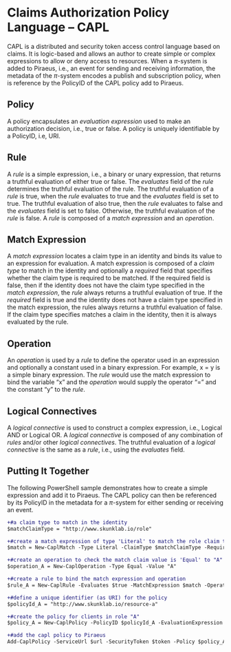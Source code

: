 ﻿Claims Authorization Policy Language – CAPL
===========================================

CAPL is a distributed and security token access control language based on
claims. It is logic-based and allows an author to create simple or complex
expressions to allow or deny access to resources.  When a $\pi$-system is added to Piraeus, i.e., an event for sending and receiving information, the metadata of the $\pi$-system encodes a publish and subscription policy, when is reference by the PolicyID of the CAPL policy add to Piraeus.  

Policy 
-------

A policy encapsulates an *evaluation expression* used to make an authorization
decision, i.e., true or false. A policy is uniquely identifiable by a PolicyID,
i.e, URI.

Rule
----

A *rule* is a simple expression, i.e., a binary or unary expression, that
returns a truthful evaluation of either true or false. The *evaluates* field of
the *rule* determines the truthful evaluation of the rule. The truthful
evaluation of a *rule* is true, when the *rule* evaluates to true and the
*evaluates* field is set to true. The truthful evaluation of also true, then the
*rule* evaluates to false and the *evaluates* field is set to false. Otherwise,
the truthful evaluation of the *rule* is false. A *rule* is composed of a *match
expression* and an *operation*.

Match Expression
----------------

A *match expression* locates a claim type in an identity and binds its value to
an expression for evaluation. A match expression is composed of a *claim type*
to match in the identity and optionally a *required* field that specifies
whether the claim type is required to be matched. If the required field is
false, then if the identity does not have the claim type specified in the *match
expression*, the *rule* always returns a truthful evaluation of true. If the
*required* field is true and the identity does not have a claim type specified
in the match expression, the rules always returns a truthful evaluation of
false. If the claim type specifies matches a claim in the identity, then it is
always evaluated by the rule.

Operation
---------

An *operation* is used by a *rule* to define the operator used in an expression
and optionally a constant used in a binary expression. For example, x = y is a
simple binary expression. The *rule* would use the match expression to bind the
variable “x” and the *operation* would supply the operator “=” and the constant
“y” to the *rule*.

Logical Connectives
-------------------

A *logical connective* is used to construct a complex expression, i.e., Logical
AND or Logical OR. A *logical connective* is composed of any combination of
*rules* and/or other *logical connectives*. The truthful evaluation of a
*logical connective* is the same as a *rule*, i.e., using the *evaluates* field.

Putting It Together
-------------------
The following PowerShell sample demonstrates how to create a simple expression and add it to Piraeus.  The CAPL policy can then be referenced by its PolicyID in the metadata for a $\pi$-system for either sending or receiving an event.

```diff
+#a claim type to match in the identity 
$matchClaimType = "http://www.skunklab.io/role"

+#create a match expression of type 'Literal' to match the role claim type  
$match = New-CaplMatch -Type Literal -ClaimType $matchClaimType -Required $true

+#create an operation to check the match claim value is 'Equal' to "A"  
$operation_A = New-CaplOperation -Type Equal -Value "A"

+#create a rule to bind the match expression and operation  
$rule_A = New-CaplRule -Evaluates $true -MatchExpression $match -Operation $operation_A

+#define a unique identifier (as URI) for the policy  
$policyId_A = "http://www.skunklab.io/resource-a"

+#create the policy for clients in role "A"  
$policy_A = New-CaplPolicy -PolicyID $policyId_A -EvaluationExpression $rule_A

+#add the capl policy to Piraeus  
Add-CaplPolicy -ServiceUrl $url -SecurityToken $token -Policy $policy_A
```


